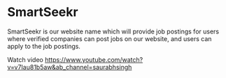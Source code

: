 # SmartSeekr
SmartSeekr is our website name which will provide job postings for users where verified companies can post jobs on our website, and users can apply to the job postings.

Watch video
https://www.youtube.com/watch?v=v7Iau81b5aw&ab_channel=saurabhsingh
